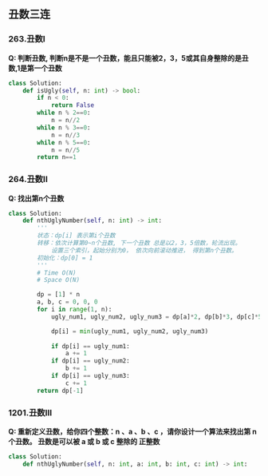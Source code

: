 ## 丑数三连

### 263.丑数I
**Q: 判断丑数, 判断n是不是一个丑数，能且只能被2，3，5或其自身整除的是丑数,1是第一个丑数**
```python
class Solution:
    def isUgly(self, n: int) -> bool:
        if n < 0: 
            return False
        while n % 2==0:
            n = n//2
        while n % 3==0:
            n = n//3
        while n % 5==0:
            n = n//5
        return n==1
```


### 264.丑数II
**Q: 找出第n个丑数**
```python
class Solution:
    def nthUglyNumber(self, n: int) -> int:
        '''
        状态：dp[i] 表示第i个丑数
        转移：依次计算第0~n个丑数, 下一个丑数 总是以2，3，5倍数，轮流出现。
            设置三个索引，起始分别为0， 依次向前滚动推进， 得到第n个丑数。
        初始化：dp[0] = 1
        '''
        # Time O(N)
        # Space O(N)

        dp = [1] * n
        a, b, c = 0, 0, 0
        for i in range(1, n):
            ugly_num1, ugly_num2, ugly_num3 = dp[a]*2, dp[b]*3, dp[c]*5

            dp[i] = min(ugly_num1, ugly_num2, ugly_num3)
            
            if dp[i] == ugly_num1:
                a += 1
            if dp[i] == ugly_num2:
                b += 1
            if dp[i] == ugly_num3:
                c += 1
        return dp[-1]

```


### 1201.丑数III
**Q: 重新定义丑数，给你四个整数：n 、a 、b 、c ，请你设计一个算法来找出第 n 个丑数。 丑数是可以被 a 或 b 或 c 整除的 正整数**

```python
class Solution:
    def nthUglyNumber(self, n: int, a: int, b: int, c: int) -> int:
        
```